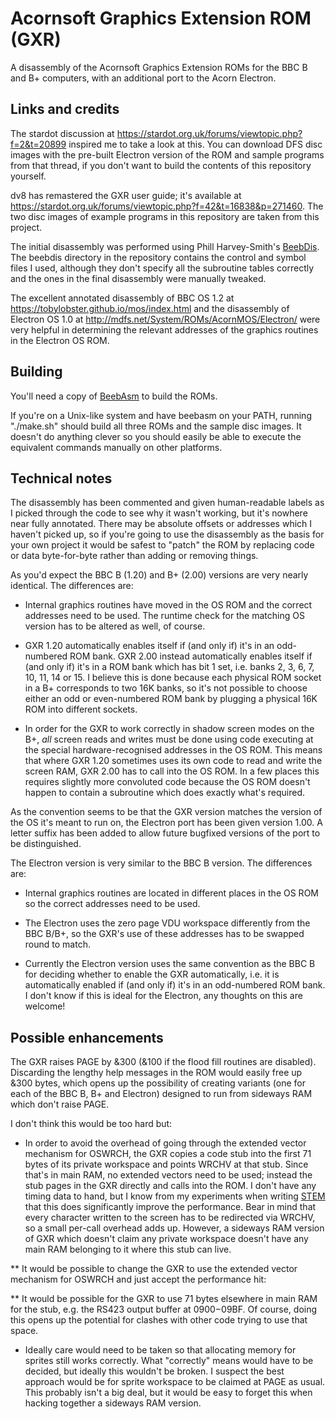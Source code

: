 # Acornsoft Graphics Extension ROM (GXR)

A disassembly of the Acornsoft Graphics Extension ROMs for the BBC B and B+ computers, with an additional port to the Acorn Electron.

## Links and credits

The stardot discussion at https://stardot.org.uk/forums/viewtopic.php?f=2&t=20899 inspired me to take a look at this. You can download DFS disc images with the pre-built Electron version of the ROM and sample programs from that thread, if you don't want to build the contents of this repository yourself.

dv8 has remastered the GXR user guide; it's available at https://stardot.org.uk/forums/viewtopic.php?f=42&t=16838&p=271460. The two disc images of example programs in this repository are taken from this project.

The initial disassembly was performed using Phill Harvey-Smith's [BeebDis](https://github.com/prime6809/BeebDis). The beebdis directory in the repository contains the control and symbol files I used, although they don't specify all the subroutine tables correctly and the ones in the final disassembly were manually tweaked.

The excellent annotated disassembly of BBC OS 1.2 at https://tobylobster.github.io/mos/index.html and the disassembly of Electron OS 1.0 at http://mdfs.net/System/ROMs/AcornMOS/Electron/ were very helpful in determining the relevant addresses of the graphics routines in the Electron OS ROM.

## Building

You'll need a copy of [BeebAsm](https://github.com/stardot/beebasm/) to build the ROMs.

If you're on a Unix-like system and have beebasm on your PATH, running "./make.sh" should build all three ROMs and the sample disc images. It doesn't do anything clever so you should easily be able to execute the equivalent commands manually on other platforms.

## Technical notes

The disassembly has been commented and given human-readable labels as I picked through the code to see why it wasn't working, but it's nowhere near fully annotated. There may be absolute offsets or addresses which I haven't picked up, so if you're going to use the disassembly as the basis for your own project it would be safest to "patch" the ROM by replacing code or data byte-for-byte rather than adding or removing things.

As you'd expect the BBC B (1.20) and B+ (2.00) versions are very nearly identical. The differences are:

* Internal graphics routines have moved in the OS ROM and the correct addresses need to be used. The runtime check for the matching OS version has to be altered as well, of course.

* GXR 1.20 automatically enables itself if (and only if) it's in an odd-numbered ROM bank. GXR 2.00 instead automatically enables itself if (and only if) it's in a ROM bank which has bit 1 set, i.e. banks 2, 3, 6, 7, 10, 11, 14 or 15. I believe this is done because each physical ROM socket in a B+ corresponds to two 16K banks, so it's not possible to choose either an odd or even-numbered ROM bank by plugging a physical 16K ROM into different sockets.

* In order for the GXR to work correctly in shadow screen modes on the B+, *all* screen reads and writes must be done using code executing at the special hardware-recognised addresses in the OS ROM. This means that where GXR 1.20 sometimes uses its own code to read and write the screen RAM, GXR 2.00 has to call into the OS ROM. In a few places this requires slightly more convoluted code because the OS ROM doesn't happen to contain a subroutine which does exactly what's required.

As the convention seems to be that the GXR version matches the version of the OS it's meant to run on, the Electron port has been given version 1.00. A letter suffix has been added to allow future bugfixed versions of the port to be distinguished.

The Electron version is very similar to the BBC B version. The differences are:

* Internal graphics routines are located in different places in the OS ROM so the correct addresses need to be used.

* The Electron uses the zero page VDU workspace differently from the BBC B/B+, so the GXR's use of these addresses has to be swapped round to match.

* Currently the Electron version uses the same convention as the BBC B for deciding whether to enable the GXR automatically, i.e. it is automatically enabled if (and only if) it's in an odd-numbered ROM bank. I don't know if this is ideal for the Electron, any thoughts on this are welcome!

## Possible enhancements

The GXR raises PAGE by &300 (&100 if the flood fill routines are disabled). Discarding the lengthy help messages in the ROM would easily free up &300 bytes, which opens up the possibility of creating variants (one for each of the BBC B, B+ and Electron) designed to run from sideways RAM which don't raise PAGE.

I don't think this would be too hard but:

* In order to avoid the overhead of going through the extended vector mechanism for OSWRCH, the GXR copies a code stub into the first 71 bytes of its private workspace and points WRCHV at that stub. Since that's in main RAM, no extended vectors need to be used; instead the stub pages in the GXR directly and calls into the ROM. I don't have any timing data to hand, but I know from my experiments when writing [STEM](https://github.com/ZornsLemma/STEM) that this does significantly improve the performance. Bear in mind that every character written to the screen has to be redirected via WRCHV, so a small per-call overhead adds up. However, a sideways RAM version of GXR which doesn't claim any private workspace doesn't have any main RAM belonging to it where this stub can live.

** It would be possible to change the GXR to use the extended vector mechanism for OSWRCH and just accept the performance hit:

** It would be possible for the GXR to use 71 bytes elsewhere in main RAM for the stub, e.g. the RS423 output buffer at $0900-$09BF. Of course, doing this opens up the potential for clashes with other code trying to use that space.

* Ideally care would need to be taken so that allocating memory for sprites still works correctly. What "correctly" means would have to be decided, but ideally this wouldn't be broken. I suspect the best approach would be for sprite workspace to be claimed at PAGE as usual. This probably isn't a big deal, but it would be easy to forget this when hacking together a sideways RAM version.
